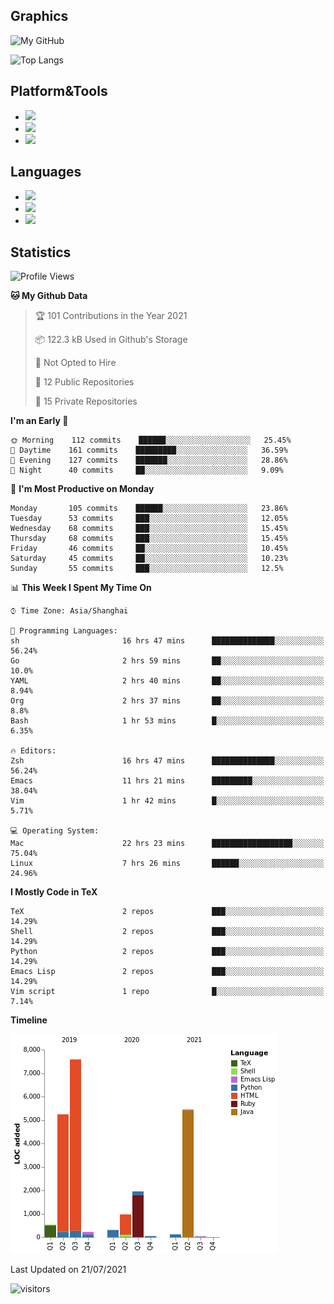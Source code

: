 ## Graphics

![My GitHub](https://github-readme-stats.vercel.app/api?username=SteamedFish&count_private=true&show_icons=true&theme=buefy&include_all_commits=false)

![Top Langs](https://github-readme-stats.vercel.app/api/top-langs/?username=SteamedFish&theme=buefy&hide=ruby&count_private=true&show_icons=true&layout=compact)

## Platform&Tools

* [![](https://img.shields.io/badge/ArchLinux--purple?style=flat-square&logo=ArchLinux)](https://www.archlinux.org/)
* [![](https://img.shields.io/badge/Gentoo-testing-purple?style=flat-square&logo=Gentoo)](https://www.gentoo.org/)
* [![](https://img.shields.io/badge/Doom%20Emacs-28-blue?style=flat-square&logo=Gnu%20emacs&logoColor=white)](https://www.gnu.org/software/emacs/)

## Languages

* [![](https://img.shields.io/badge/-Python-3776AB?style=flat-square&logo=python&logoColor=white)](https://www.python.org/)
* [![](https://img.shields.io/badge/-Bash-00ADD8?style=flat-square&logo=Gnu-bash&logoColor=white)](https://www.gnu.org/software/bash/)
* [![](https://img.shields.io/badge/-Go-00ADD8?style=flat-square&logo=go&logoColor=white)](https://golang.org/)

## Statistics

<!--START_SECTION:waka-->
![Profile Views](http://img.shields.io/badge/Profile%20Views-3-blue)

**🐱 My Github Data** 

> 🏆 101 Contributions in the Year 2021
 > 
> 📦 122.3 kB Used in Github's Storage 
 > 
> 🚫 Not Opted to Hire
 > 
> 📜 12 Public Repositories 
 > 
> 🔑 15 Private Repositories  
 > 
**I'm an Early 🐤** 

```text
🌞 Morning    112 commits    ██████░░░░░░░░░░░░░░░░░░░   25.45% 
🌆 Daytime    161 commits    █████████░░░░░░░░░░░░░░░░   36.59% 
🌃 Evening    127 commits    ███████░░░░░░░░░░░░░░░░░░   28.86% 
🌙 Night      40 commits     ██░░░░░░░░░░░░░░░░░░░░░░░   9.09%

```
📅 **I'm Most Productive on Monday** 

```text
Monday       105 commits    ██████░░░░░░░░░░░░░░░░░░░   23.86% 
Tuesday      53 commits     ███░░░░░░░░░░░░░░░░░░░░░░   12.05% 
Wednesday    68 commits     ███░░░░░░░░░░░░░░░░░░░░░░   15.45% 
Thursday     68 commits     ███░░░░░░░░░░░░░░░░░░░░░░   15.45% 
Friday       46 commits     ██░░░░░░░░░░░░░░░░░░░░░░░   10.45% 
Saturday     45 commits     ██░░░░░░░░░░░░░░░░░░░░░░░   10.23% 
Sunday       55 commits     ███░░░░░░░░░░░░░░░░░░░░░░   12.5%

```


📊 **This Week I Spent My Time On** 

```text
⌚︎ Time Zone: Asia/Shanghai

💬 Programming Languages: 
sh                       16 hrs 47 mins      ██████████████░░░░░░░░░░░   56.24% 
Go                       2 hrs 59 mins       ██░░░░░░░░░░░░░░░░░░░░░░░   10.0% 
YAML                     2 hrs 40 mins       ██░░░░░░░░░░░░░░░░░░░░░░░   8.94% 
Org                      2 hrs 37 mins       ██░░░░░░░░░░░░░░░░░░░░░░░   8.8% 
Bash                     1 hr 53 mins        █░░░░░░░░░░░░░░░░░░░░░░░░   6.35%

🔥 Editors: 
Zsh                      16 hrs 47 mins      ██████████████░░░░░░░░░░░   56.24% 
Emacs                    11 hrs 21 mins      █████████░░░░░░░░░░░░░░░░   38.04% 
Vim                      1 hr 42 mins        █░░░░░░░░░░░░░░░░░░░░░░░░   5.71%

💻 Operating System: 
Mac                      22 hrs 23 mins      ██████████████████░░░░░░░   75.04% 
Linux                    7 hrs 26 mins       ██████░░░░░░░░░░░░░░░░░░░   24.96%

```

**I Mostly Code in TeX** 

```text
TeX                      2 repos             ███░░░░░░░░░░░░░░░░░░░░░░   14.29% 
Shell                    2 repos             ███░░░░░░░░░░░░░░░░░░░░░░   14.29% 
Python                   2 repos             ███░░░░░░░░░░░░░░░░░░░░░░   14.29% 
Emacs Lisp               2 repos             ███░░░░░░░░░░░░░░░░░░░░░░   14.29% 
Vim script               1 repo              █░░░░░░░░░░░░░░░░░░░░░░░░   7.14%

```


**Timeline**

![Chart not found](https://raw.githubusercontent.com/SteamedFish/SteamedFish/master/charts/bar_graph.png) 


 Last Updated on 21/07/2021
<!--END_SECTION:waka-->

![visitors](https://visitor-badge.laobi.icu/badge?page_id=SteamedFish.SteamedFish)
